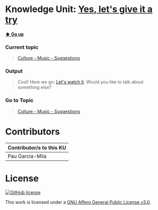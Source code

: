 # Knowledge Unit: [Yes, let&#039;s give it a try](../../knowledge_units/culture-music-suggestions/yes-lets-give-it-a-try.md)

#### [:arrow_up: Go up](../../topics/culture-music-suggestions.md)
### Current topic
> [Culture - Music - Suggestions](../../topics/culture-music-suggestions.md)
### Output
> Cool! Here we go: [Let&#039;s watch it](https://www.youtube.com/embed/DDplD0MDmxw). Would you like to talk about something else?
### Go to Topic
> [Culture - Music - Suggestions](../../topics/culture-music-suggestions.md)


# Contributors

| Contributor/s to this KU |
| - | 
| Pau Garcia-Mila |

# License
[![GitHub license](https://img.shields.io/github/license/inbrainz/cerebro)](https://github.com/inbrainz/cerebro/blob/master/LICENSE)

This work is licensed under a [GNU Affero General Public License v3.0](https://www.gnu.org/licenses/agpl-3.0.txt).